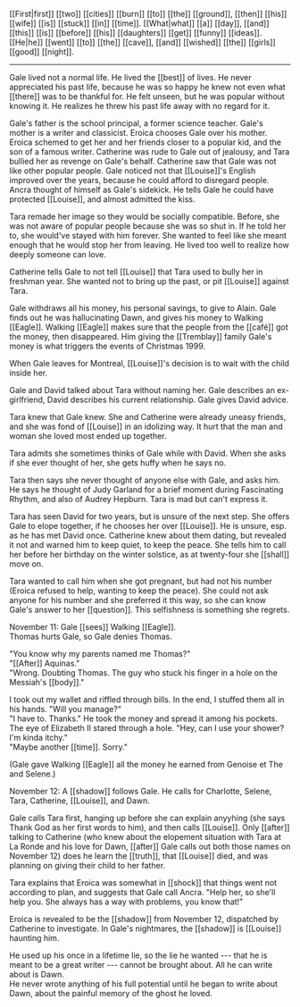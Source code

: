 [[First|first]] [[two]] [[cities]] [[burn]] [[to]] [[the]] [[ground]], [[then]] [[his]] [[wife]] [[is]] [[stuck]] [[in]] [[time]]. [[What|what]] [[a]] [[day]], [[and]] [[this]] [[is]] [[before]] [[his]] [[daughters]] [[get]] [[funny]] [[ideas]]. [[He|he]] [[went]] [[to]] [[the]] [[cave]], [[and]] [[wished]] [[the]] [[girls]] [[good]] [[night]].
* * *
Gale lived not a normal life. He lived the [[best]] of lives. He never appreciated his past life, because he was so happy he knew not even what [[there]] was to be thankful for. He felt unseen, but he was popular without knowing it. He realizes he threw his past life away with no regard for it.  
  
Gale's father is the school principal, a former science teacher. Gale's mother is a writer and classicist. Eroica chooses Gale over his mother. Eroica schemed to get her and her friends closer to a popular kid, and the son of a famous writer. Catherine was rude to Gale out of jealousy, and Tara bullied her as revenge on Gale's behalf. Catherine saw that Gale was not like other popular people. Gale noticed not that [[Louise]]'s English improved over the years, because he could afford to disregard people. Ancra thought of himself as Gale's sidekick. He tells Gale he could have protected [[Louise]], and almost admitted the kiss.  
  
Tara remade her image so they would be socially compatible. Before, she was not aware of popular people because she was so shut in. If he told her to, she would've stayed with him forever. She wanted to feel like she meant enough that he would stop her from leaving. He lived too well to realize how deeply someone can love.  
  
Catherine tells Gale to not tell [[Louise]] that Tara used to bully her in freshman year. She wanted not to bring up the past, or pit [[Louise]] against Tara.  
  
Gale withdraws all his money, his personal savings, to give to Alain. Gale finds out he was hallucinating Dawn, and gives his money to Walking [[Eagle]]. Walking [[Eagle]] makes sure that the people from the [[café]] got the money, then disappeared. Him giving the [[Tremblay]] family Gale's money is what triggers the events of Christmas 1999.  
  
When Gale leaves for Montreal, [[Louise]]'s decision is to wait with the child inside her.  
  
Gale and David talked about Tara without naming her. Gale describes an ex-girlfriend, David describes his current relationship. Gale gives David advice.  
  
Tara knew that Gale knew. She and Catherine were already uneasy friends, and she was fond of [[Louise]] in an idolizing way. It hurt that the man and woman she loved most ended up together.  
  
Tara admits she sometimes thinks of Gale while with David. When she asks if she ever thought of her, she gets huffy when he says no.  
  
Tara then says she never thought of anyone else with Gale, and asks him. He says he thought of Judy Garland for a brief moment during Fascinating Rhythm, and also of Audrey Hepburn. Tara is mad but can't express it.  
  
Tara has seen David for two years, but is unsure of the next step. She offers Gale to elope together, if he chooses her over [[Louise]]. He is unsure, esp. as he has met David once. Catherine knew about them dating, but revealed it not and warned him to keep quiet, to keep the peace. She tells him to call her before her birthday on the winter solstice, as at twenty-four she [[shall]] move on.  
  
Tara wanted to call him when she got pregnant, but had not his number (Eroica refused to help, wanting to keep the peace). She could not ask anyone for his number and she preferred it this way, so she can know Gale's answer to her [[question]]. This selfishness is something she regrets.  
  
November 11: Gale [[sees]] Walking [[Eagle]].  
Thomas hurts Gale, so Gale denies Thomas.  
  
"You know why my parents named me Thomas?"  
"[[After]] Aquinas."  
"Wrong. Doubting Thomas. The guy who stuck his finger in a hole on the Messiah's [[body]]."  
  
  
I took out my wallet and riffled through bills. In the end, I stuffed them all in his hands. "Will you manage?"  
"I have to. Thanks." He took the money and spread it among his pockets. The eye of Elizabeth II stared through a hole. "Hey, can I use your shower? I'm kinda itchy."  
"Maybe another [[time]]. Sorry."  
  
(Gale gave Walking [[Eagle]] all the money he earned from Genoise et The and Selene.)  
  
November 12: A [[shadow]] follows Gale. He calls for Charlotte, Selene, Tara, Catherine, [[Louise]], and Dawn.  
  
Gale calls Tara first, hanging up before she can explain anyyhing (she says Thank God as her first words to him), and then calls [[Louise]]. Only [[after]] talking to Catherine (who knew about the elopement situation with Tara at La Ronde and his love for Dawn, [[after]] Gale calls out both those names on November 12) does he learn the [[truth]], that [[Louise]] died, and was planning on giving their child to her father.  
  
Tara explains that Eroica was somewhat in [[shock]] that things went not according to plan, and suggests that Gale call Ancra. "Help her, so she'll help you. She always has a way with problems, you know that!"  
  
Eroica is revealed to be the [[shadow]] from November 12, dispatched by Catherine to investigate. In Gale's nightmares, the [[shadow]] is [[Louise]] haunting him.  
  
He used up his once in a lifetime lie, so the lie he wanted --- that he is meant to be a great writer --- cannot be brought about. All he can write about is Dawn.  
He never wrote anything of his full potential until he began to write about Dawn, about the painful memory of the ghost he loved.
